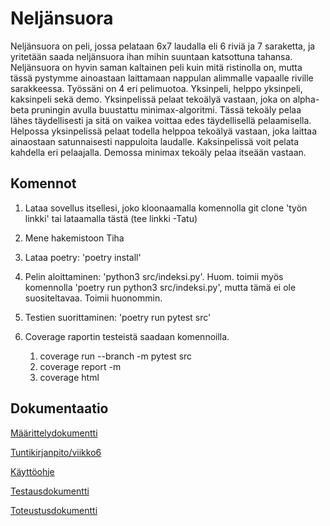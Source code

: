 # Neljänsuora

Neljänsuora on peli, jossa pelataan 6x7 laudalla eli 6 riviä ja 7 saraketta, ja yritetään saada neljänsuora ihan mihin suuntaan katsottuna tahansa. Neljänsuora on hyvin saman kaltainen peli kuin mitä ristinolla on, mutta tässä pystymme ainoastaan laittamaan nappulan alimmalle vapaalle riville sarakkeessa. Työssäni on 4 eri pelimuotoa. Yksinpeli, helppo yksinpeli, kaksinpeli sekä demo. Yksinpelissä pelaat tekoälyä vastaan, joka on alpha-beta pruningin avulla buustattu minimax-algoritmi. Tässä tekoäly pelaa lähes täydellisesti ja sitä on vaikea voittaa edes täydellisellä pelaamisella. Helpossa yksinpelissä pelaat todella helppoa tekoälyä vastaan, joka laittaa ainaostaan satunnaisesti nappuloita laudalle. Kaksinpelissä voit pelata kahdella eri pelaajalla. Demossa minimax tekoäly pelaa itseään vastaan.

## Komennot

1. Lataa sovellus itsellesi, joko kloonaamalla komennolla git clone 'työn linkki' tai lataamalla tästä (tee linkki -Tatu)

2. Mene hakemistoon Tiha

3. Lataa poetry: 'poetry install'

4. Pelin aloittaminen: 'python3 src/indeksi.py'.
Huom. toimii myös komennolla 'poetry run python3 src/indeksi.py', mutta tämä ei ole suositeltavaa. Toimii huonommin.

5. Testien suorittaminen: 'poetry run pytest src'

6. Coverage raportin testeistä saadaan komennoilla.
   1. coverage run --branch -m pytest src
   2. coverage report -m
   3. coverage html

## Dokumentaatio

[Määrittelydokumentti](https://github.com/TatuSorjonen/Tiha/blob/master/maarittelydokumentti.md)

[Tuntikirjanpito/viikko6](https://github.com/TatuSorjonen/Tiha/blob/master/Dokumentaatio/tuntikirjanpito/viikko6.md)

[Käyttöohje](https://github.com/TatuSorjonen/Tiha/blob/master/Dokumentaatio/kayttoohje.md)

[Testausdokumentti](https://github.com/TatuSorjonen/Tiha/blob/master/Dokumentaatio/testausdokumentti.md)

[Toteustusdokumentti](https://github.com/TatuSorjonen/Tiha/blob/master/Dokumentaatio/toteutusdokumentti.md)
